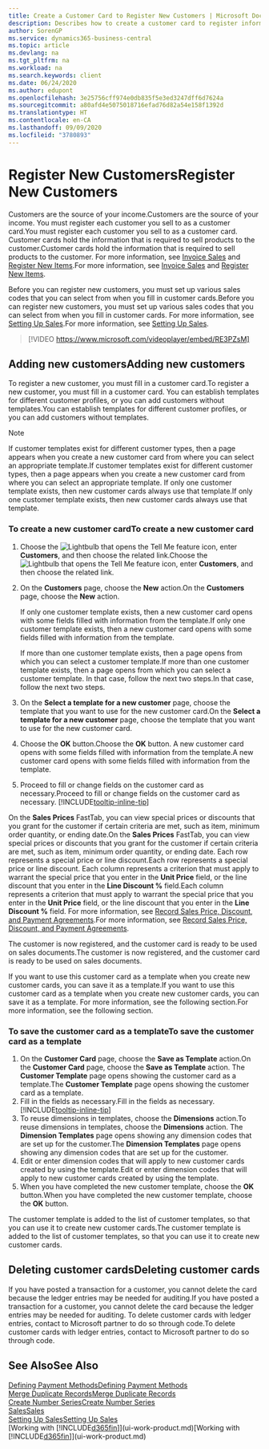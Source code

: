 ```yaml
---
title: Create a Customer Card to Register New Customers | Microsoft Docs
description: Describes how to create a customer card to register information about each new customer or client that you sell to.
author: SorenGP
ms.service: dynamics365-business-central
ms.topic: article
ms.devlang: na
ms.tgt_pltfrm: na
ms.workload: na
ms.search.keywords: client
ms.date: 06/24/2020
ms.author: edupont
ms.openlocfilehash: 3e25756cff974e0db835f5e3ed3247dff6d7624a
ms.sourcegitcommit: a80afd4e5075018716efad76d82a54e158f1392d
ms.translationtype: HT
ms.contentlocale: en-CA
ms.lasthandoff: 09/09/2020
ms.locfileid: "3780893"
---
```

# <a name="register-new-customers"></a><span data-ttu-id="b96e0-103">Register New Customers</span><span class="sxs-lookup"><span data-stu-id="b96e0-103">Register New Customers</span></span>

<span data-ttu-id="b96e0-104">Customers are the source of your income.</span><span class="sxs-lookup"><span data-stu-id="b96e0-104">Customers are the source of your income.</span></span> <span data-ttu-id="b96e0-105">You must register each customer you sell to as a customer card.</span><span class="sxs-lookup"><span data-stu-id="b96e0-105">You must register each customer you sell to as a customer card.</span></span> <span data-ttu-id="b96e0-106">Customer cards hold the information that is required to sell products to the customer.</span><span class="sxs-lookup"><span data-stu-id="b96e0-106">Customer cards hold the information that is required to sell products to the customer.</span></span> <span data-ttu-id="b96e0-107">For more information, see [Invoice Sales](sales-how-invoice-sales.md) and [Register New Items](inventory-how-register-new-items.md).</span><span class="sxs-lookup"><span data-stu-id="b96e0-107">For more information, see [Invoice Sales](sales-how-invoice-sales.md) and [Register New Items](inventory-how-register-new-items.md).</span></span>  

<span data-ttu-id="b96e0-108">Before you can register new customers, you must set up various sales codes that you can select from when you fill in customer cards.</span><span class="sxs-lookup"><span data-stu-id="b96e0-108">Before you can register new customers, you must set up various sales codes that you can select from when you fill in customer cards.</span></span> <span data-ttu-id="b96e0-109">For more information, see [Setting Up Sales](sales-setup-sales.md).</span><span class="sxs-lookup"><span data-stu-id="b96e0-109">For more information, see [Setting Up Sales](sales-setup-sales.md).</span></span>

> [!VIDEO https://www.microsoft.com/videoplayer/embed/RE3PZsM]

## <a name="adding-new-customers"></a><span data-ttu-id="b96e0-110">Adding new customers</span><span class="sxs-lookup"><span data-stu-id="b96e0-110">Adding new customers</span></span>

<span data-ttu-id="b96e0-111">To register a new customer, you must fill in a customer card.</span><span class="sxs-lookup"><span data-stu-id="b96e0-111">To register a new customer, you must fill in a customer card.</span></span> <span data-ttu-id="b96e0-112">You can establish templates for different customer profiles, or you can add customers without templates.</span><span class="sxs-lookup"><span data-stu-id="b96e0-112">You can establish templates for different customer profiles, or you can add customers without templates.</span></span>  

> [!NOTE]  
> <span data-ttu-id="b96e0-113">If customer templates exist for different customer types, then a page appears when you create a new customer card from where you can select an appropriate template.</span><span class="sxs-lookup"><span data-stu-id="b96e0-113">If customer templates exist for different customer types, then a page appears when you create a new customer card from where you can select an appropriate template.</span></span> <span data-ttu-id="b96e0-114">If only one customer template exists, then new customer cards always use that template.</span><span class="sxs-lookup"><span data-stu-id="b96e0-114">If only one customer template exists, then new customer cards always use that template.</span></span>  

### <a name="to-create-a-new-customer-card"></a><span data-ttu-id="b96e0-115">To create a new customer card</span><span class="sxs-lookup"><span data-stu-id="b96e0-115">To create a new customer card</span></span>

1. <span data-ttu-id="b96e0-116">Choose the ![Lightbulb that opens the Tell Me feature](media/ui-search/search_small.png "Tell me what you want to do") icon, enter **Customers**, and then choose the related link.</span><span class="sxs-lookup"><span data-stu-id="b96e0-116">Choose the ![Lightbulb that opens the Tell Me feature](media/ui-search/search_small.png "Tell me what you want to do") icon, enter **Customers**, and then choose the related link.</span></span>  
2. <span data-ttu-id="b96e0-117">On the **Customers** page, choose the **New** action.</span><span class="sxs-lookup"><span data-stu-id="b96e0-117">On the **Customers** page, choose the **New** action.</span></span>

    <span data-ttu-id="b96e0-118">If only one customer template exists, then a new customer card opens with some fields filled with information from the template.</span><span class="sxs-lookup"><span data-stu-id="b96e0-118">If only one customer template exists, then a new customer card opens with some fields filled with information from the template.</span></span>

    <span data-ttu-id="b96e0-119">If more than one customer template exists, then a page opens from which you can select a customer template.</span><span class="sxs-lookup"><span data-stu-id="b96e0-119">If more than one customer template exists, then a page opens from which you can select a customer template.</span></span> <span data-ttu-id="b96e0-120">In that case, follow the next two steps.</span><span class="sxs-lookup"><span data-stu-id="b96e0-120">In that case, follow the next two steps.</span></span>
3. <span data-ttu-id="b96e0-121">On the **Select a template for a new customer** page, choose the template that you want to use for the new customer card.</span><span class="sxs-lookup"><span data-stu-id="b96e0-121">On the **Select a template for a new customer** page, choose the template that you want to use for the new customer card.</span></span>
4. <span data-ttu-id="b96e0-122">Choose the **OK** button.</span><span class="sxs-lookup"><span data-stu-id="b96e0-122">Choose the **OK** button.</span></span> <span data-ttu-id="b96e0-123">A new customer card opens with some fields filled with information from the template.</span><span class="sxs-lookup"><span data-stu-id="b96e0-123">A new customer card opens with some fields filled with information from the template.</span></span>  
5. <span data-ttu-id="b96e0-124">Proceed to fill or change fields on the customer card as necessary.</span><span class="sxs-lookup"><span data-stu-id="b96e0-124">Proceed to fill or change fields on the customer card as necessary.</span></span> [!INCLUDE[tooltip-inline-tip](includes/tooltip-inline-tip_md.md)]

<span data-ttu-id="b96e0-125">On the **Sales Prices** FastTab, you can view special prices or discounts that you grant for the customer if certain criteria are met, such as item, minimum order quantity, or ending date.</span><span class="sxs-lookup"><span data-stu-id="b96e0-125">On the **Sales Prices** FastTab, you can view special prices or discounts that you grant for the customer if certain criteria are met, such as item, minimum order quantity, or ending date.</span></span> <span data-ttu-id="b96e0-126">Each row represents a special price or line discount.</span><span class="sxs-lookup"><span data-stu-id="b96e0-126">Each row represents a special price or line discount.</span></span> <span data-ttu-id="b96e0-127">Each column represents a criterion that must apply to warrant the special price that you enter in the **Unit Price** field, or the line discount that you enter in the **Line Discount %** field.</span><span class="sxs-lookup"><span data-stu-id="b96e0-127">Each column represents a criterion that must apply to warrant the special price that you enter in the **Unit Price** field, or the line discount that you enter in the **Line Discount %** field.</span></span> <span data-ttu-id="b96e0-128">For more information, see [Record Sales Price, Discount, and Payment Agreements](sales-how-record-sales-price-discount-payment-agreements.md).</span><span class="sxs-lookup"><span data-stu-id="b96e0-128">For more information, see [Record Sales Price, Discount, and Payment Agreements](sales-how-record-sales-price-discount-payment-agreements.md).</span></span>

<span data-ttu-id="b96e0-129">The customer is now registered, and the customer card is ready to be used on sales documents.</span><span class="sxs-lookup"><span data-stu-id="b96e0-129">The customer is now registered, and the customer card is ready to be used on sales documents.</span></span>

<span data-ttu-id="b96e0-130">If you want to use this customer card as a template when you create new customer cards, you can save it as a template.</span><span class="sxs-lookup"><span data-stu-id="b96e0-130">If you want to use this customer card as a template when you create new customer cards, you can save it as a template.</span></span> <span data-ttu-id="b96e0-131">For more information, see the following section.</span><span class="sxs-lookup"><span data-stu-id="b96e0-131">For more information, see the following section.</span></span>  

### <a name="to-save-the-customer-card-as-a-template"></a><span data-ttu-id="b96e0-132">To save the customer card as a template</span><span class="sxs-lookup"><span data-stu-id="b96e0-132">To save the customer card as a template</span></span>

1. <span data-ttu-id="b96e0-133">On the **Customer Card** page, choose the **Save as Template** action.</span><span class="sxs-lookup"><span data-stu-id="b96e0-133">On the **Customer Card** page, choose the **Save as Template** action.</span></span> <span data-ttu-id="b96e0-134">The **Customer Template** page opens showing the customer card as a template.</span><span class="sxs-lookup"><span data-stu-id="b96e0-134">The **Customer Template** page opens showing the customer card as a template.</span></span>
2. <span data-ttu-id="b96e0-135">Fill in the fields as necessary.</span><span class="sxs-lookup"><span data-stu-id="b96e0-135">Fill in the fields as necessary.</span></span> [!INCLUDE[tooltip-inline-tip](includes/tooltip-inline-tip_md.md)]
3. <span data-ttu-id="b96e0-136">To reuse dimensions in templates, choose the **Dimensions** action.</span><span class="sxs-lookup"><span data-stu-id="b96e0-136">To reuse dimensions in templates, choose the **Dimensions** action.</span></span> <span data-ttu-id="b96e0-137">The **Dimension Templates** page opens showing any dimension codes that are set up for the customer.</span><span class="sxs-lookup"><span data-stu-id="b96e0-137">The **Dimension Templates** page opens showing any dimension codes that are set up for the customer.</span></span>
4. <span data-ttu-id="b96e0-138">Edit or enter dimension codes that will apply to new customer cards created by using the template.</span><span class="sxs-lookup"><span data-stu-id="b96e0-138">Edit or enter dimension codes that will apply to new customer cards created by using the template.</span></span>  
5. <span data-ttu-id="b96e0-139">When you have completed the new customer template, choose the **OK** button.</span><span class="sxs-lookup"><span data-stu-id="b96e0-139">When you have completed the new customer template, choose the **OK** button.</span></span>

<span data-ttu-id="b96e0-140">The customer template is added to the list of customer templates, so that you can use it to create new customer cards.</span><span class="sxs-lookup"><span data-stu-id="b96e0-140">The customer template is added to the list of customer templates, so that you can use it to create new customer cards.</span></span>

## <a name="deleting-customer-cards"></a><span data-ttu-id="b96e0-141">Deleting customer cards</span><span class="sxs-lookup"><span data-stu-id="b96e0-141">Deleting customer cards</span></span>

<span data-ttu-id="b96e0-142">If you have posted a transaction for a customer, you cannot delete the card because the ledger entries may be needed for auditing.</span><span class="sxs-lookup"><span data-stu-id="b96e0-142">If you have posted a transaction for a customer, you cannot delete the card because the ledger entries may be needed for auditing.</span></span> <span data-ttu-id="b96e0-143">To delete customer cards with ledger entries, contact to Microsoft partner to do so through code.</span><span class="sxs-lookup"><span data-stu-id="b96e0-143">To delete customer cards with ledger entries, contact to Microsoft partner to do so through code.</span></span>  

## <a name="see-also"></a><span data-ttu-id="b96e0-144">See Also</span><span class="sxs-lookup"><span data-stu-id="b96e0-144">See Also</span></span>

[<span data-ttu-id="b96e0-145">Defining Payment Methods</span><span class="sxs-lookup"><span data-stu-id="b96e0-145">Defining Payment Methods</span></span>](finance-payment-methods.md)  
[<span data-ttu-id="b96e0-146">Merge Duplicate Records</span><span class="sxs-lookup"><span data-stu-id="b96e0-146">Merge Duplicate Records</span></span>](sales-how-merge-duplicate-records.md)  
[<span data-ttu-id="b96e0-147">Create Number Series</span><span class="sxs-lookup"><span data-stu-id="b96e0-147">Create Number Series</span></span>](ui-create-number-series.md)  
[<span data-ttu-id="b96e0-148">Sales</span><span class="sxs-lookup"><span data-stu-id="b96e0-148">Sales</span></span>](sales-manage-sales.md)  
[<span data-ttu-id="b96e0-149">Setting Up Sales</span><span class="sxs-lookup"><span data-stu-id="b96e0-149">Setting Up Sales</span></span>](sales-setup-sales.md)  
<span data-ttu-id="b96e0-150">[Working with [!INCLUDE[d365fin](includes/d365fin_md.md)]](ui-work-product.md)</span><span class="sxs-lookup"><span data-stu-id="b96e0-150">[Working with [!INCLUDE[d365fin](includes/d365fin_md.md)]](ui-work-product.md)</span></span>  
